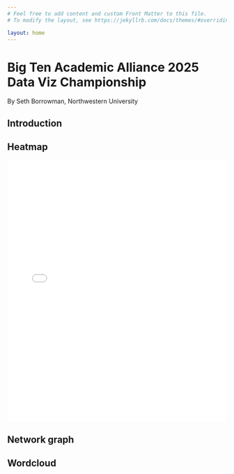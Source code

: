```yaml
---
# Feel free to add content and custom Front Matter to this file.
# To modify the layout, see https://jekyllrb.com/docs/themes/#overriding-theme-defaults

layout: home
---
```

# Big Ten Academic Alliance 2025 Data Viz Championship
By Seth Borrowman, Northwestern University
## Introduction

## Heatmap
<iframe src="/widgets/ggplotlyHeatmap.html" height="600px" width="100%" style="border:none;"></iframe>

## Network graph

## Wordcloud
